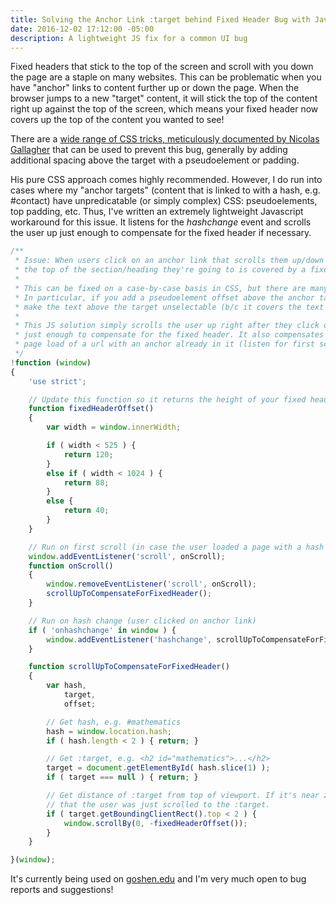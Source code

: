 ```yaml
---
title: Solving the Anchor Link :target behind Fixed Header Bug with JavaScript
date: 2016-12-02 17:12:00 -05:00
description: A lightweight JS fix for a common UI bug
---
```


Fixed headers that stick to the top of the screen and scroll with you down the page are a staple on many websites. This can be problematic when you have "anchor" links to content further up or down the page. When the browser jumps to a new "target" content, it will stick the top of the content right up against the top of the screen, which means your fixed header now covers up the top of the content you wanted to see!

There are a [wide range of CSS tricks, meticulously documented by Nicolas Gallagher](http://nicolasgallagher.com/jump-links-and-viewport-positioning/) that can be used to prevent this bug, generally by adding additional spacing above the target with a pseudoelement or padding. 

His pure CSS approach comes highly recommended. However, I do run into cases where my "anchor targets" (content that is linked to with a hash, e.g. #contact) have unpredicatable (or simply complex) CSS: pseudoelements, top padding, etc. Thus, I've written an extremely lightweight Javascript workaround for this issue. It listens for the *hashchange* event and scrolls the user up just enough to compensate for the fixed header if necessary.

```javascript
/**
 * Issue: When users click on an anchor link that scrolls them up/down the page,
 * the top of the section/heading they're going to is covered by a fixed header.
 *
 * This can be fixed on a case-by-case basis in CSS, but there are many gotchas!
 * In particular, if you add a pseudoelement offset above the anchor target, it might
 * make the text above the target unselectable (b/c it covers the text up)
 *
 * This JS solution simply scrolls the user up right after they click on the anchor,
 * just enough to compensate for the fixed header. It also compensates for the initial
 * page load of a url with an anchor already in it (listen for first scroll).
 */
!function (window) 
{
	'use strict';

	// Update this function so it returns the height of your fixed headers
	function fixedHeaderOffset() 
	{
		var width = window.innerWidth;

		if ( width < 525 ) {
			return 120;
		}
		else if ( width < 1024 ) {
			return 88;
		}
		else {
			return 40;	
		}
	}

	// Run on first scroll (in case the user loaded a page with a hash in the url)
	window.addEventListener('scroll', onScroll);
	function onScroll()
	{
		window.removeEventListener('scroll', onScroll);
		scrollUpToCompensateForFixedHeader();
	}

	// Run on hash change (user clicked on anchor link)
	if ( 'onhashchange' in window ) {
		window.addEventListener('hashchange', scrollUpToCompensateForFixedHeader);
	}

	function scrollUpToCompensateForFixedHeader()
	{
		var hash, 
			target, 
			offset;

		// Get hash, e.g. #mathematics
		hash = window.location.hash;
		if ( hash.length < 2 ) { return; }

		// Get :target, e.g. <h2 id="mathematics">...</h2>
		target = document.getElementById( hash.slice(1) );
		if ( target === null ) { return; }

		// Get distance of :target from top of viewport. If it's near zero, we assume
		// that the user was just scrolled to the :target.
		if ( target.getBoundingClientRect().top < 2 ) {
			window.scrollBy(0, -fixedHeaderOffset());
		}
	}

}(window);
```

It's currently being used on [goshen.edu](https://www.goshen.edu) and I'm very much open to bug reports and suggestions!
